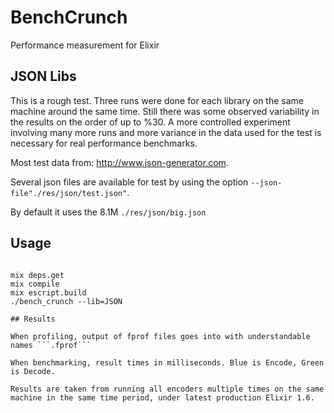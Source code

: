 # BenchCrunch

Performance measurement for Elixir

## JSON Libs

This is a rough test.  Three runs were done for each library on the same machine around the same time.  Still there was
some observed variability in the results on the order of up to %30.  A more controlled experiment involving many more runs 
and more variance in the data used for the test is necessary for real performance benchmarks. 

Most test data from: http://www.json-generator.com.

Several json files are available for test by using the option ```--json-file"./res/json/test.json"```.

By default it uses the 8.1M  ```./res/json/big.json```

## Usage

```

mix deps.get
mix compile
mix escript.build
./bench_crunch --lib=JSON

## Results

When profiling, output of fprof files goes into with understandable names ```.fprof```

When benchmarking, result times in milliseconds. Blue is Encode, Green is Decode.

Results are taken from running all encoders multiple times on the same machine in the same time period, under latest production Elixir 1.6.

